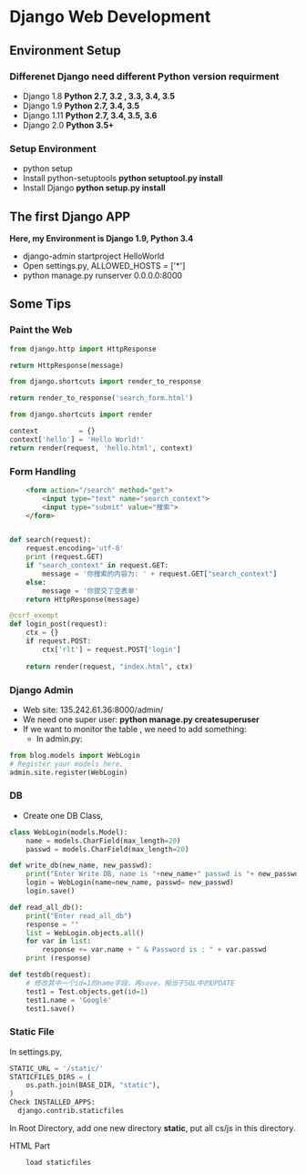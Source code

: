 # Django Web Development
## Environment Setup
### Differenet Django need different Python version requirment
- Django 1.8  **Python 2.7, 3.2 , 3.3, 3.4, 3.5**
- Django 1.9  **Python 2.7, 3.4, 3.5**
- Django 1.11 **Python 2.7, 3.4, 3.5, 3.6**
- Django 2.0  **Python 3.5+**


### Setup Environment
- python setup
- Install python-setuptools **python setuptool.py install**
- Install Django **python setup.py install** 

## The first Django APP
**Here, my Environment is Django 1.9, Python 3.4**

- django-admin startproject HelloWorld
- Open settings.py, ALLOWED_HOSTS = ['*']
- python manage.py runserver 0.0.0.0:8000

## Some Tips
### Paint the Web
```python
from django.http import HttpResponse

return HttpResponse(message)
```

```python
from django.shortcuts import render_to_response

return render_to_response('search_form.html')
```

```python
from django.shortcuts import render

context          = {}
context['hello'] = 'Hello World!'
return render(request, 'hello.html', context)
```


### Form Handling

```html
    <form action="/search" method="get">
        <input type="text" name="search_context">
        <input type="submit" value="搜索">
    </form>    
```

```python

def search(request):  
    request.encoding='utf-8'
    print (request.GET)
    if "search_context" in request.GET:
        message = '你搜索的内容为: ' + request.GET["search_context"]
    else:
        message = '你提交了空表单'
    return HttpResponse(message)

```

```python
@csrf_exempt
def login_post(request):                                                                                             
    ctx = {}                                                                                                         
    if request.POST:                                                                                                 
        ctx['rlt'] = request.POST['login']                                                                           
                                                                                                                     
    return render(request, "index.html", ctx)                                                                        
```

### Django Admin
- Web site: 135.242.61.36:8000/admin/
- We need one super user:  **python manage.py createsuperuser**
- If we want to monitor the table , we need to add something:
  - In admin.py:
```Python
from blog.models import WebLogin                                                                                     
# Register your models here.                                                                                         
admin.site.register(WebLogin)  
```

### DB
- Create one DB Class, 
```python
class WebLogin(models.Model):                                                                                        
    name = models.CharField(max_length=20)                                                                           
    passwd = models.CharField(max_length=20)    
```

```python
def write_db(new_name, new_passwd):                                                                                  
    print("Enter Write DB, name is "+new_name+" passwd is "+ new_passwd )                                            
    login = WebLogin(name=new_name, passwd= new_passwd)                                                              
    login.save()     
```
```python
def read_all_db():                                                                                                   
    print("Enter read_all_db")                                                                                       
    response = ""                                                                                                    
    list = WebLogin.objects.all()                                                                                    
    for var in list:                                                                                                 
        response += var.name + " & Password is : " + var.passwd                                                      
    print (response)  
```

```python
def testdb(request):
    # 修改其中一个id=1的name字段，再save，相当于SQL中的UPDATE
    test1 = Test.objects.get(id=1)
    test1.name = 'Google'
    test1.save()
```

### Static File
In settings.py,
```Python
STATIC_URL = '/static/'
STATICFILES_DIRS = (                                                                                                 
    os.path.join(BASE_DIR, "static"),                                                                                
)
Check INSTALLED_APPS:
  django.contrib.staticfiles
```
In Root Directory, add one new directory **static**, put all cs/js in this directory.

HTML Part
```html
    load staticfiles                                                                                          
```

